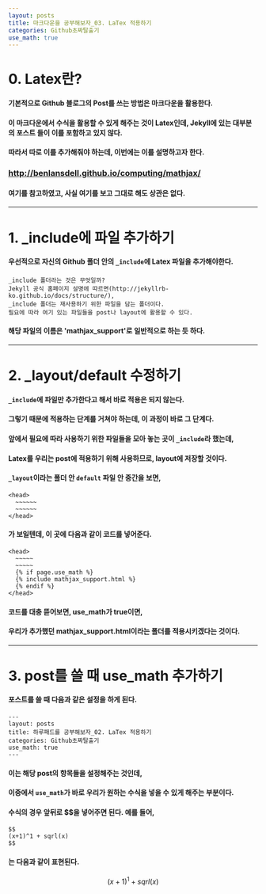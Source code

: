 ```yaml
---
layout: posts
title: 마크다운을 공부해보자_03. LaTex 적용하기 
categories: Github초짜탈출기
use_math: true
---
```


# 0. Latex란? 
#### 기본적으로 Github 블로그의 Post를 쓰는 방법은 마크다운을 활용한다. 
#### 이 마크다운에서 수식을 활용할 수 있게 해주는 것이 Latex인데, Jekyll에 있는 대부분의 포스트 들이 이를 포함하고 있지 않다. 
#### 따라서 따로 이를 추가해줘야 하는데, 이번에는 이를 설명하고자 한다. 

### http://benlansdell.github.io/computing/mathjax/ 
#### 여기를 참고하였고, 사실 여기를 보고 그대로 해도 상관은 없다. 
---
# 1. _include에 파일 추가하기 
#### 우선적으로 자신의 Github 폴더 안의 `_include`에 Latex 파일을 추가해야한다. 
```
_include 폴더라는 것은 무엇일까? 
Jekyll 공식 홈페이지 설명에 따르면(http://jekyllrb-ko.github.io/docs/structure/), 
_include 폴더는 재사용하기 위한 파일을 담는 폴더이다. 
필요에 따라 여기 있는 파일들을 post나 layout에 활용할 수 있다. 
```


#### 해당 파일의 이름은 'mathjax_support'로 일반적으로 하는 듯 하다. 

---
# 2. _layout/default 수정하기
#### `_include`에 파일만 추가한다고 해서 바로 적용은 되지 않는다. 
#### 그렇기 때문에 적용하는 단계를 거쳐야 하는데, 이 과정이 바로 그 단계다. 
#### 앞에서 필요에 따라 사용하기 위한 파일들을 모아 놓는 곳이 `_include`라 했는데, 
#### Latex를 우리는 post에 적용하기 위해 사용하므로, layout에 저장할 것이다. 
#### `_layout`이라는 폴더 안 `default` 파일 안 중간을 보면, 
``` 
<head>
  ~~~~~~
  ~~~~~~
</head>
```
#### 가 보일텐데, 이 곳에 다음과 같이 코드를 넣어준다. 
```
<head>
  ~~~~~
  ~~~~~
  {% if page.use_math %}
  {% include mathjax_support.html %}
  {% endif %}
</head>
```
#### 코드를 대충 뜯어보면, use_math가 true이면,
#### 우리가 추가했던 mathjax_support.html이라는 폴더를 적용시키겠다는 것이다. 

---
# 3. post를 쓸 때 use_math 추가하기 
#### 포스트를 쓸 때 다음과 같은 설정을 하게 된다. 
```
---
layout: posts
title: 하루패드를 공부해보자_02. LaTex 적용하기 
categories: Github초짜탈출기
use_math: true
---
```
#### 이는 해당 post의 항목들을 설정해주는 것인데, 
#### 이중에서 `use_math`가 바로 우리가 원하는 수식을 넣을 수 있게 해주는 부분이다. 
#### 수식의 경우 앞뒤로 $$을 넣어주면 된다. 예를 들어, 
```
$$
(x+1)^1 + sqrl(x)
$$
```
#### 는 다음과 같이 표현된다. 
$$
(x+1)^1 + sqrl(x)
$$